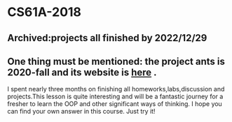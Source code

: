 # CS61A-2018
## Archived:projects all finished by 2022/12/29
## One thing must be mentioned: the project ants is 2020-fall and its website is [here](https://inst.eecs.berkeley.edu/~cs61a/fa20/proj/ants/) .
I spent nearly three months on finishing all homeworks,labs,discussion and projects.This lesson is quite interesting and will be a fantastic journey for a fresher to learn the OOP and other significant ways of thinking. I hope you can find your own answer in this course. Just try it!
